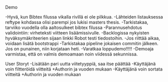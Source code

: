 Demo

-Hyvä, kun Bibtex filussa vikalla rivillä ei ole pilkkua.
-Lähteiden listauksessa reftype kohdassa olisi parempi jos lukisi masters thesis.
-Tarkistakaa, tarviiko vuodella olla aaltosulkeet bibtex filussa
-Parannusehdotus validointiin: virheteksti viitteen lisäämissivulle.
-Backlogissa nykyisten hyväksymäkriteerien sijaan linkki Robot testi tiedostoihin.
-Jos riittää aikaa, voidaan lisätä bootstrappi
-Tarkistakaa pipeline jokaisen commitin jälkeen. Jos on punainen, niin korjataan heti.
-Varatkaa loppudemo!!!!!
-Demoaja varmistaa, että on valmis demoamaan noin viidessä sekunnissa.


User Storyt
-Lisätään pari uutta viitetyyppiä, saa itse päättää
-Käyttäjänä voin filtteröidä viitteitä
+Authorin ja vuoden mukaan
-Käyttäjänä voin sortata viitteitä
+Authorin ja vuoden mukaan

